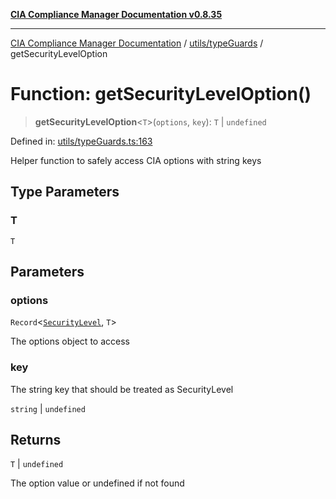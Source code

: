 [**CIA Compliance Manager Documentation v0.8.35**](../../../README.md)

***

[CIA Compliance Manager Documentation](../../../modules.md) / [utils/typeGuards](../README.md) / getSecurityLevelOption

# Function: getSecurityLevelOption()

> **getSecurityLevelOption**\<`T`\>(`options`, `key`): `T` \| `undefined`

Defined in: [utils/typeGuards.ts:163](https://github.com/Hack23/cia-compliance-manager/blob/b297770fc62abf558e2711cd029bbbe74e6c5cfb/src/utils/typeGuards.ts#L163)

Helper function to safely access CIA options with string keys

## Type Parameters

### T

`T`

## Parameters

### options

`Record`\<[`SecurityLevel`](../../../types/cia/type-aliases/SecurityLevel.md), `T`\>

The options object to access

### key

The string key that should be treated as SecurityLevel

`string` | `undefined`

## Returns

`T` \| `undefined`

The option value or undefined if not found
